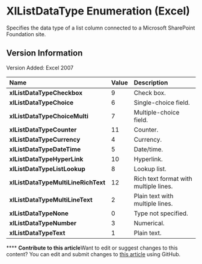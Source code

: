 
# XlListDataType Enumeration (Excel)

Specifies the data type of a list column connected to a Microsoft SharePoint Foundation site.


## Version Information

Version Added: Excel 2007 



|**Name**|**Value**|**Description**|
|:-----|:-----|:-----|
| **xlListDataTypeCheckbox**|9|Check box.|
| **xlListDataTypeChoice**|6|Single-choice field.|
| **xlListDataTypeChoiceMulti**|7|Multiple-choice field.|
| **xlListDataTypeCounter**|11|Counter.|
| **xlListDataTypeCurrency**|4|Currency.|
| **xlListDataTypeDateTime**|5|Date/time.|
| **xlListDataTypeHyperLink**|10|Hyperlink.|
| **xlListDataTypeListLookup**|8|Lookup list.|
| **xlListDataTypeMultiLineRichText**|12|Rich text format with multiple lines.|
| **xlListDataTypeMultiLineText**|2|Plain text with multiple lines.|
| **xlListDataTypeNone**|0|Type not specified.|
| **xlListDataTypeNumber**|3|Numerical.|
| **xlListDataTypeText**|1|Plain text.|

****   **Contribute to this article**Want to edit or suggest changes to this content? You can edit and submit changes to  [this article](https://github.com/jhershey00/VBA_Excel_Test/OpenXMLCon/articles/80226dbd-e136-7a6b-b8a8-5f6482da731d.md) using GitHub.

